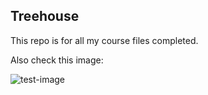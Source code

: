 ## Treehouse
This repo is for all my course files completed.

Also check this image:

![test-image](https://upload.wikimedia.org/wikipedia/commons/thumb/c/c4/PM5544_with_non-PAL_signals.png/320px-PM5544_with_non-PAL_signals.png)


